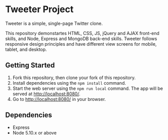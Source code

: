 # Tweeter Project

Tweeter is a simple, single-page Twitter clone.

This repository demonstartes HTML, CSS, JS, jQuery and AJAX front-end skills, and Node, Express and MongoDB back-end skills. Tweeter follows responsive design principles and have different view screens for mobile, tablet, and desktop.

## Getting Started

1. Fork this repository, then clone your fork of this repository.
2. Install dependencies using the `npm install` command.
3. Start the web server using the `npm run local` command. The app will be served at <http://localhost:8080/>.
4. Go to <http://localhost:8080/> in your browser.

## Dependencies

- Express
- Node 5.10.x or above
